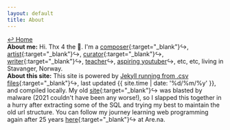 ```yaml
---
layout: default
title: About
---
```

<a href="../">↩ Home</a>  
<b>About me:</b> Hi. Thx 4 the 👀. I'm a [composer](https://hiddennoise.org/){:target="_blank"}↪, [artist](../things/){:target="_blank"}↪, [curator](https://www.kunsthallesanktgallen.ch/en/exhibition/959/ALLIEATINADAY2024){:target="_blank"}↪, [writer](https://www.are.na/editorial/the-north-face){:target="_blank"}↪, [teacher](https://uit.no/studiesteder/kabelvag/filmkunstskolen/om-skolen)↪, [aspiring youtuber](https://www.youtube.com/user/coryarcangel)↪, etc, etc, living in Stavanger, Norway.  
<b>About this site:</b> This site is powered by [Jekyll running from .csv files](https://github.com/coryarcangel/coryarcangel.com-2021){:target="_blank"}↪, last updated {{ site.time | date: '%d/%m/%y' }}, and compiled locally. My old [site](https://conifer.rhizome.org/cory_arcangel/coryarcangelcom/20211205113448/https://coryarcangel.com/){:target="_blank"}↪ was blasted by malware (2021 couldn't have been any worse!), so I slapped this together in a hurry after extracting some of the SQL and trying my best to maintain the old url structure. You can follow my journey learning web programming again after 25 years [here](https://www.are.na/cory-arcangel/web-programming-swlfeldb7o){:target="_blank"}↪ at Are.na️. 
